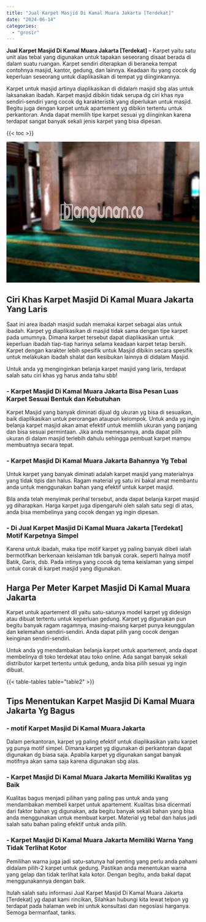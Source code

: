```yaml
---
title: "Jual Karpet Masjid Di Kamal Muara Jakarta [Terdekat]"
date: "2024-06-14"
categories: 
  - "grosir"
---
```


**Jual Karpet Masjid Di Kamal Muara Jakarta \[Terdekat\]** – Karpet yaitu satu unit alas tebal yang digunakan untuk tapakan seseorang disaat berada di dalam suatu ruangan. Karpet sendiri diterapkan di beraneka tempat contohnya masjid, kantor, gedung, dan lainnya. Keadaan itu yang cocok dg keperluan seseorang untuk diaplikasikan di tempat yg diinginkannya.

Karpet untuk masjid artinya diaplikasikan di didalam masjid sbg alas untuk laksanakan ibadah. Karpet masjid dibikin tidak serupa dg ciri khas nya sendiri-sendiri yang cocok dg karakteristik yang diperlukan untuk masjid. Begitu juga dengan karpet untuk apartement yg dibikin tertentu untuk perkantoran. Anda dapat memilih tipe karpet sesuai yg diinginkan karena terdapat sangat banyak sekali jenis karpet yang bisa dipesan.

{{< toc >}}

![Jual Karpet Masjid Di Kamal Muara Jakarta [Terdekat]](/images/grosir-karpet-murah-14.png)

## Ciri Khas Karpet Masjid Di Kamal Muara Jakarta Yang Laris

Saat ini area ibadah masjid sudah memakai karpet sebagai alas untuk ibadah. Karpet yg diaplikasikan di masjid tidak sama dengan tipe karpet pada umumnya. Dimana karpet tersebut dapat diaplikasikan untuk keperluan ibadah tiap-tiap harinya selama keadaan karpet tetap bersih. Karpet dengan karakter lebih spesifik untuk Masjid dibikin secara spesifik untuk melakukan ibadah shalat dan kesibukan lainnya di didalam Masjid.

Untuk anda yg menginginkan belanja karpet masjid yang laris, terdapat salah satu ciri khas yg harus anda tahu sbb!

### \- Karpet Masjid Di Kamal Muara Jakarta Bisa Pesan Luas Karpet Sesuai Bentuk dan Kebutuhan

Karpet Masjid yang banyak diminati dijual dg ukuran yg bisa di sesuaikan, baik diaplikasikan untuk perorangan ataupun kelompok. Untuk anda yg ingin belanja karpet masjid akan amat efektif untuk memliih ukuran yang panjang dan bisa sesuai permintaan. Jika anda memesannya, anda dapat pilih ukuran di dalam masjid terlebih dahulu sehingga pembuat karpet mampu membuatnya secara tepat.

### \- Karpet Masjid Di Kamal Muara Jakarta Bahannya Yg Tebal

Untuk karpet yang banyak diminati adalah karpet masjid yang materialnya yang tidak tipis dan halus. Ragam material yg satu ini bakal amat membantu anda untuk menggunakan bahan yang efektif untuk karpet masjid.

Bila anda telah menyimak perihal tersebut, anda dapat belanja karpet masjid yg diharapkan. Harga karpet juga dipengaruhi oleh salah satu segi di atas, anda bisa membelinya yang cocok dengan yg ingin dipesan.

### \- Di Jual Karpet Masjid Di Kamal Muara Jakarta \[Terdekat\] Motif Karpetnya Simpel

Karena untuk ibadah, maka tipe motif karpet yg paling banyak dibeli ialah bermotifkan berkenaan keislaman tdk banyak corak. seperti halnya motif Batik, Garis, dsb. Pada intinya yang cocok dg tema keislaman yang simpel untuk corak di karpet masjid yang digunakan.

## Harga Per Meter Karpet Masjid Di Kamal Muara Jakarta

Karpet untuk apartement dll yaitu satu-satunya model karpet yg didesign atau dibuat tertentu untuk keperluan gedung. Karpet yg digunakan pun begitu banyak ragam ragamnya, masing-maisng karpet punya keunggulan dan kelemahan sendiri-sendiri. Anda dapat pilih yang cocok dengan keinginan sendiri-sendiri.

Untuk anda yg mendambakan belanja karpet untuk apartement, anda dapat membelinya di toko terdekat atau toko online. Ada sangat banyak sekali distributor karpet tertentu untuk gedung, anda bisa pilih sesuai yg ingin dibuat.

{{< table-tables table="table2" >}}

## Tips Menentukan Karpet Masjid Di Kamal Muara Jakarta Yg Bagus

### \- motif Karpet Masjid Di Kamal Muara Jakarta

Dalam perkantoran, karpet yg paling efektif untuk diaplikasikan yaitu karpet yg punya motif simpel. Dimana karpet yg digunakan di perkantoran dapat digunakan dg biasa saja. Apabila karpet yg digunakan sangat banyak motifnya akan sama saja karena digunakan sbg alas.

### \- Karpet Masjid Di Kamal Muara Jakarta Memiliki Kwalitas yg Baik

Kualitas bagus menjadi pilihan yang paling pas untuk anda yang mendambakan membeli karpet untuk apartement. Kualitas bisa dicermati dari faktor bahan yg digunakan, ada begitu banyak sekali bahan yang bisa anda menggunakan untuk membuat karpet. Material yg tebal dan halus jadi salah satu bahan paling efektif untuk anda pilih.

### \- Karpet Masjid Di Kamal Muara Jakarta Memiliki Warna Yang Tidak Terlihat Kotor

Pemilihan warna juga jadi satu-satunya hal penting yang perlu anda pahami didalam pilih-2 karpet untuk gedung. Pastikan anda menentukan warna yang gelap dan tidak terlihat kala kotor. Dengan begitu, anda bakal dapat menggunakannya dengan baik.

Itulah salah satu informasi Jual Karpet Masjid Di Kamal Muara Jakarta \[Terdekat\] yg dapat kami rincikan, Silahkan hubungi kita lewat telpon yg terdapat pada halaman web ini untuk konsultasi dan negosiasi harganya. Semoga bermanfaat, tanks.
